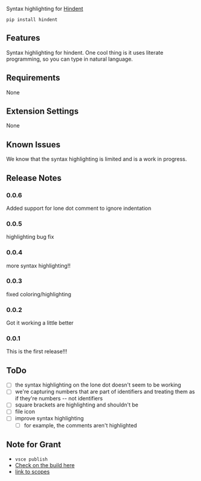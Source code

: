 Syntax highlighting for [Hindent](https://github.com/GSmithApps/hindent)

`pip install hindent`

## Features

Syntax highlighting for hindent. One cool thing is it uses literate programming,
so you can type in natural language.

## Requirements

None

## Extension Settings

None

## Known Issues

We know that the syntax highlighting is limited and is a work in progress.

## Release Notes

### 0.0.6

Added support for lone dot comment to
ignore indentation

### 0.0.5

highlighting bug fix

### 0.0.4

more syntax highlighting!!

### 0.0.3

fixed coloring/highlighting

### 0.0.2

Got it working a little better

### 0.0.1

This is the first release!!!

## ToDo

- [ ] the syntax highlighting on the lone dot doesn't seem
      to be working
- [ ] we're capturing numbers that are part of identifiers
      and treating them as if they're numbers -- not
      identifiers
- [ ] square brackets are highlighting and shouldn't be
- [ ] file icon
- [ ] improve syntax highlighting
  - [ ] for example, the comments aren't highlighted

## Note for Grant


- `vsce publish`
- [Check on the build here](https://marketplace.visualstudio.com/manage/publishers/grantsmith)
- [link to scopes](https://macromates.com/manual/en/language_grammars)
